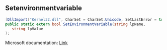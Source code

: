 ## Setenvironmentvariable

```csharp
[DllImport("Kernel32.dll", CharSet = CharSet.Unicode, SetLastError = true)][return: MarshalAs(UnmanagedType.Bool)]
public static extern bool SetEnvironmentVariable(string lpName,
   string lpValue
);
```

Microsoft documentation: [Link](https://docs.microsoft.com/en-us/windows/win32/api/processenv/nf-processenv-setenvironmentvariablew)
